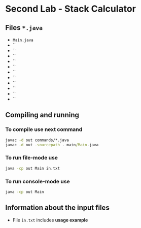 # Second Lab - Stack Calculator
## Files `*.java`
- `Main.java`
- ``
- ``
- ``
- ``
- ``
- ``
- ``
- ``
- ``
- ``
- ``

## Compiling and running
### To compile use next command
```cmd
javac -d out commands/*.java
javac -d out -sourcepath . main/Main.java
```

### To run file-mode use
```cmd
java -cp out Main in.txt
```
### To run console-mode use
```cmd
java -cp out Main
```

## Information about the input files
- File `in.txt` includes **usage example**
